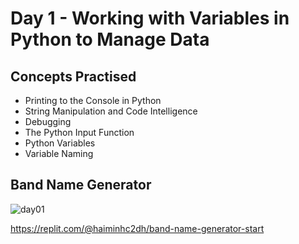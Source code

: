 # Day 1 - Working with Variables in Python to Manage Data
## Concepts Practised
- Printing to the Console in Python
- String Manipulation and Code Intelligence
- Debugging
- The Python Input Function
- Python Variables
- Variable Naming
## Band Name Generator
![day01](https://user-images.githubusercontent.com/98851253/154177081-2c53df2d-777b-4deb-8e38-5742ecd7282f.gif)

https://replit.com/@haiminhc2dh/band-name-generator-start
